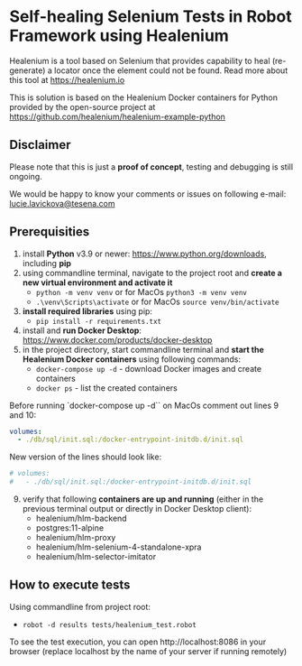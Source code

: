 # Self-healing Selenium Tests in Robot Framework using Healenium

Healenium is a tool based on Selenium that provides capability to heal (re-generate) a locator once the element could not be found.
Read more about this tool at https://healenium.io

This is solution is based on the Healenium Docker containers for Python provided by the open-source project at https://github.com/healenium/healenium-example-python

## Disclaimer

Please note that this is just a **proof of concept**, testing and debugging is still ongoing.

We would be happy to know your comments or issues on following e-mail: lucie.lavickova@tesena.com

## Prerequisities

1. install **Python** v3.9 or newer: https://www.python.org/downloads, including **pip**
2. using commandline terminal, navigate to the project root and **create a new virtual environment and activate it**
   - `python -m venv venv` or for MacOs `python3 -m venv venv`
   - `.\venv\Scripts\activate` or for MacOs `source venv/bin/activate`
3. **install required libraries** using pip:
   - `pip install -r requirements.txt`
4. install and **run Docker Desktop**: https://www.docker.com/products/docker-desktop
5. in the project directory, start commandline terminal and **start the Healenium Docker containers** using following commands:
   - `docker-compose up -d` - download Docker images and create containers
   - `docker ps` - list the created containers

Before running `docker-compose up -d`` on MacOs comment out lines 9 and 10:

```yaml
volumes:
  - ./db/sql/init.sql:/docker-entrypoint-initdb.d/init.sql
```

New version of the lines should look like:

```yaml
# volumes:
#   - ./db/sql/init.sql:/docker-entrypoint-initdb.d/init.sql
```

9. verify that following **containers are up and running** (either in the previous terminal output or directly in Docker Desktop client):
   - healenium/hlm-backend
   - postgres:11-alpine
   - healenium/hlm-proxy
   - healenium/hlm-selenium-4-standalone-xpra
   - healenium/hlm-selector-imitator

## How to execute tests

Using commandline from project root:

- `robot -d results tests/healenium_test.robot`

To see the test execution, you can open http://localhost:8086 in your browser (replace localhost by the name of your server if running remotely)

